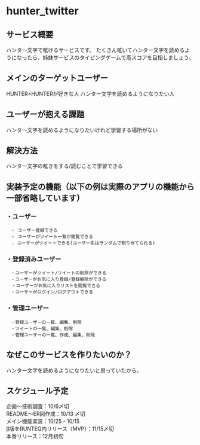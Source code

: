 # hunter_twitter

## サービス概要
ハンター文字で呟けるサービスです。
たくさん呟いてハンター文字を読めるようになったら、姉妹サービスのタイピングゲームで高スコアを目指しましょう。


## メインのターゲットユーザー
HUNTER×HUNTERが好きな人
ハンター文字を読めるようになりたい人


## ユーザーが抱える課題
ハンター文字を読めるようになりたいけれど学習する場所がない


## 解決方法
ハンター文字の呟きをする/読むことで学習できる


## 実装予定の機能（以下の例は実際のアプリの機能から一部省略しています）
###  ・ユーザー
    　・ ユーザー登録できる
    　・ ユーザーがツイート一覧が閲覧できる
      . ユーザーがツイートできる(ユーザー名はランダムで割り当てられる)
###  ・登録済みユーザー
    　・ユーザーがツイート/ツイートの削除ができる
    　・ユーザーがお気に入り登録/登録解除ができる
      ・ユーザーがお気に入りリストを閲覧できる
    　・ユーザーがログイン/ログアウトできる
### ・管理ユーザー
    　・登録ユーザーの一覧、編集、削除
    　・ツイートの一覧、編集、削除
    　・管理ユーザーの一覧、作成、編集、削除

## なぜこのサービスを作りたいのか？
ハンター文字を読めるようになりたいと思っていたから。

## スケジュール予定
企画〜技術調査：10/6〆切  
README〜ER図作成：10/13 〆切  
メイン機能実装：10/25 - 10/15  
β版をRUNTEQ内リリース（MVP）：11/15〆切  
本番リリース：12月初旬

